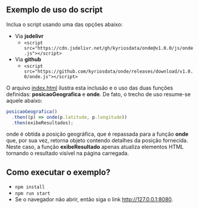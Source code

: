 ## Exemplo de uso do script

Inclua o script usando uma das opções abaixo:

- Via **jsdelivr**
  - `<script src="https://cdn.jsdelivr.net/gh/kyriosdata/onde@v1.0.0/js/onde.js"></script>`
- Via **github**
  - `<script src="https://github.com/kyriosdata/onde/releases/download/v1.0.0/onde.js"></script>`

O arquivo [index.html](index.html) ilustra esta inclusão e o uso das duas funções
definidas: **posicaoGeografica** e **onde**. De fato, o trecho de uso resume-se aquele abaixo:

```javascript
posicaoGeografica()
  .then((p) => onde(p.latitude, p.longitude))
  .then(exibeResultados);
```

onde é obtida a posição geográfica, que é repassada para a função **onde** que, por sua vez,
retorna objeto contendo detalhes da posição fornecida. Neste caso, a função **exibeResultado**
apenas atualiza elementos HTML tornando o resultado visível na página carregada.

## Como executar o exemplo?

- `npm install`
- `npm run start`
- Se o navegador não abrir, então siga o link http://127.0.0.1:8080.
